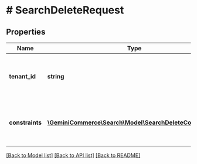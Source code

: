 # # SearchDeleteRequest


## Properties 


Name | Type | Description | Notes
------------ | ------------- | ------------- | -------------
**tenant_id**| **string** | tenant_id for which remove costraints [#DOCGENBUG REQUIRED FIELD]  | [optional]
**constraints**| [**\GeminiCommerce\Search\Model\SearchDeleteConstraints[]**](SearchDeleteConstraints.md) | constraints to remove (index name) [#DOCGENBUG REQUIRED FIELD]  | [optional]


[[Back to Model list]](../../README.md#models) [[Back to API list]](../../README.md#endpoints) [[Back to README]](../../README.md)

